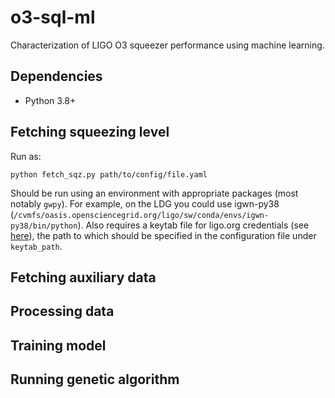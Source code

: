 # o3-sql-ml
Characterization of LIGO O3 squeezer performance using machine learning.

## Dependencies

 - Python 3.8+

## Fetching squeezing level

Run as:

```
python fetch_sqz.py path/to/config/file.yaml
```

Should be run using an environment with appropriate packages (most notably `gwpy`).
For example, on the LDG you could use igwn-py38 (`/cvmfs/oasis.opensciencegrid.org/ligo/sw/conda/envs/igwn-py38/bin/python`).
Also requires a keytab file for ligo.org credentials (see [here](https://gwpy.github.io/docs/v0.1/timeseries/nds#kerberos-keytabs)),
the path to which should be specified in the configuration file under `keytab_path`.

## Fetching auxiliary data

<!-- Run as:

```
./fetch_aux.py path/to/config/file.yaml
```

Same environment requirements as above. -->

## Processing data

## Training model

## Running genetic algorithm
